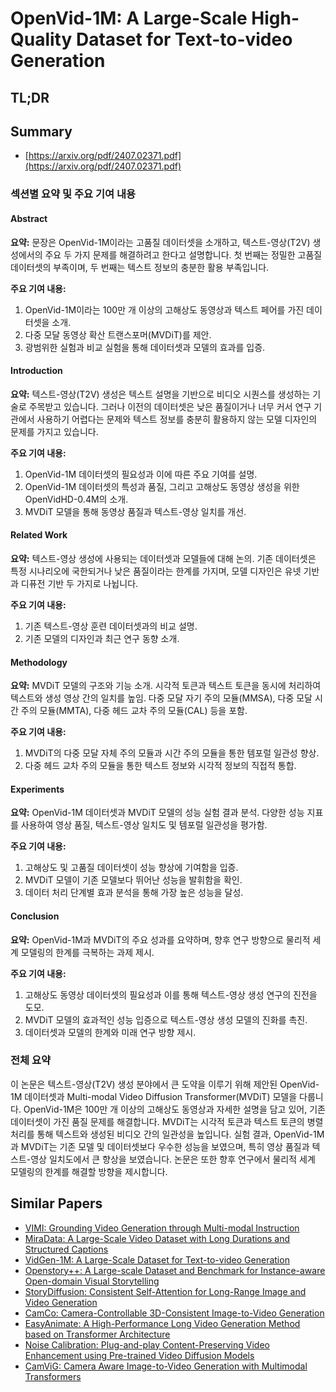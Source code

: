 # OpenVid-1M: A Large-Scale High-Quality Dataset for Text-to-video Generation
## TL;DR
## Summary
- [https://arxiv.org/pdf/2407.02371.pdf](https://arxiv.org/pdf/2407.02371.pdf)

### 섹션별 요약 및 주요 기여 내용

#### Abstract
**요약:** 
문장은 OpenVid-1M이라는 고품질 데이터셋을 소개하고, 텍스트-영상(T2V) 생성에서의 주요 두 가지 문제를 해결하려고 한다고 설명합니다. 첫 번째는 정밀한 고품질 데이터셋의 부족이며, 두 번째는 텍스트 정보의 충분한 활용 부족입니다.

**주요 기여 내용:**
1. OpenVid-1M이라는 100만 개 이상의 고해상도 동영상과 텍스트 페어를 가진 데이터셋을 소개.
2. 다중 모달 동영상 확산 트랜스포머(MVDiT)를 제안.
3. 광범위한 실험과 비교 실험을 통해 데이터셋과 모델의 효과를 입증.


#### Introduction
**요약:** 
텍스트-영상(T2V) 생성은 텍스트 설명을 기반으로 비디오 시퀀스를 생성하는 기술로 주목받고 있습니다. 그러나 이전의 데이터셋은 낮은 품질이거나 너무 커서 연구 기관에서 사용하기 어렵다는 문제와 텍스트 정보를 충분히 활용하지 않는 모델 디자인의 문제를 가지고 있습니다.

**주요 기여 내용:**
1. OpenVid-1M 데이터셋의 필요성과 이에 따른 주요 기여를 설명.
2. OpenVid-1M 데이터셋의 특성과 품질, 그리고 고해상도 동영상 생성을 위한 OpenVidHD-0.4M의 소개.
3. MVDiT 모델을 통해 동영상 품질과 텍스트-영상 일치를 개선.


#### Related Work
**요약:** 
텍스트-영상 생성에 사용되는 데이터셋과 모델들에 대해 논의. 기존 데이터셋은 특정 시나리오에 국한되거나 낮은 품질이라는 한계를 가지며, 모델 디자인은 유넷 기반과 디퓨전 기반 두 가지로 나뉩니다.

**주요 기여 내용:**
1. 기존 텍스트-영상 훈련 데이터셋과의 비교 설명.
2. 기존 모델의 디자인과 최근 연구 동향 소개.


#### Methodology
**요약:** 
MVDiT 모델의 구조와 기능 소개. 시각적 토큰과 텍스트 토큰을 동시에 처리하여 텍스트와 생성 영상 간의 일치를 높임. 다중 모달 자기 주의 모듈(MMSA), 다중 모달 시간 주의 모듈(MMTA), 다중 헤드 교차 주의 모듈(CAL) 등을 포함.

**주요 기여 내용:**
1. MVDiT의 다중 모달 자체 주의 모듈과 시간 주의 모듈을 통한 템포럴 일관성 향상.
2. 다중 헤드 교차 주의 모듈을 통한 텍스트 정보와 시각적 정보의 직접적 통합.


#### Experiments
**요약:** 
OpenVid-1M 데이터셋과 MVDiT 모델의 성능 실험 결과 분석. 다양한 성능 지표를 사용하여 영상 품질, 텍스트-영상 일치도 및 템포럴 일관성을 평가함.

**주요 기여 내용:**
1. 고해상도 및 고품질 데이터셋이 성능 향상에 기여함을 입증.
2. MVDiT 모델이 기존 모델보다 뛰어난 성능을 발휘함을 확인.
3. 데이터 처리 단계별 효과 분석을 통해 가장 높은 성능을 달성.


#### Conclusion
**요약:** 
OpenVid-1M과 MVDiT의 주요 성과를 요약하며, 향후 연구 방향으로 물리적 세계 모델링의 한계를 극복하는 과제 제시.

**주요 기여 내용:**
1. 고해상도 동영상 데이터셋의 필요성과 이를 통해 텍스트-영상 생성 연구의 진전을 도모.
2. MVDiT 모델의 효과적인 성능 입증으로 텍스트-영상 생성 모델의 진화를 촉진.
3. 데이터셋과 모델의 한계와 미래 연구 방향 제시.


### 전체 요약

이 논문은 텍스트-영상(T2V) 생성 분야에서 큰 도약을 이루기 위해 제안된 OpenVid-1M 데이터셋과 Multi-modal Video Diffusion Transformer(MVDiT) 모델을 다룹니다. OpenVid-1M은 100만 개 이상의 고해상도 동영상과 자세한 설명을 담고 있어, 기존 데이터셋이 가진 품질 문제를 해결합니다. MVDiT는 시각적 토큰과 텍스트 토큰의 병렬 처리를 통해 텍스트와 생성된 비디오 간의 일관성을 높입니다. 실험 결과, OpenVid-1M과 MVDiT는 기존 모델 및 데이터셋보다 우수한 성능을 보였으며, 특히 영상 품질과 텍스트-영상 일치도에서 큰 향상을 보였습니다. 논문은 또한 향후 연구에서 물리적 세계 모델링의 한계를 해결할 방향을 제시합니다.

## Similar Papers
- [VIMI: Grounding Video Generation through Multi-modal Instruction](2407.06304.md)
- [MiraData: A Large-Scale Video Dataset with Long Durations and Structured Captions](2407.06358.md)
- [VidGen-1M: A Large-Scale Dataset for Text-to-video Generation](2408.02629.md)
- [Openstory++: A Large-scale Dataset and Benchmark for Instance-aware Open-domain Visual Storytelling](2408.03695.md)
- [StoryDiffusion: Consistent Self-Attention for Long-Range Image and Video Generation](2405.01434.md)
- [CamCo: Camera-Controllable 3D-Consistent Image-to-Video Generation](2406.02509.md)
- [EasyAnimate: A High-Performance Long Video Generation Method based on Transformer Architecture](2405.18991.md)
- [Noise Calibration: Plug-and-play Content-Preserving Video Enhancement using Pre-trained Video Diffusion Models](2407.10285.md)
- [CamViG: Camera Aware Image-to-Video Generation with Multimodal Transformers](2405.13195.md)
